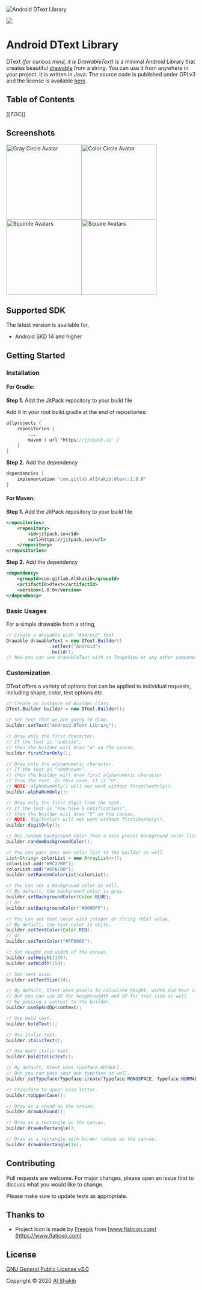 ![Android DText Library](docs/assets/DText.png)

[![](https://jitpack.io/v/com.gitlab.AlShakib/dtext.svg)](https://jitpack.io/#com.gitlab.AlShakib/dtext)

# Android DText Library

DText *(for curious mind, it is DrawableText)* is a minimal Android Library that creates beautiful [drawable](https://developer.android.com/reference/android/graphics/drawable/Drawable) from a string. You can use it from anywhere in your project. It is written in Java. The source code is published under GPLv3 and the license is available [here](LICENSE).

## Table of Contents

[[_TOC_]]

## Screenshots

<img src="docs/assets/gray_circle.jpg" alt="Gray Circle Avatar" width="200" /><img src="docs/assets/color_circle.jpg" alt="Color Circle Avatar" width="200" /><img src="docs/assets/color_rect_radius.jpg" alt="Squircle Avatars" width="200" /><img src="docs/assets/color_square.jpg" alt="Square Avatars" width="200" />



## Supported SDK

The latest version is available for,

* Android SKD 14 and higher

## Getting Started

### Installation

#### For Gradle:

**Step 1.** Add the JitPack repository to your build file

Add it in your root build.gradle at the end of repositories:

```Java
allprojects {
	repositories {
		...
		maven { url 'https://jitpack.io' }
	}
}
```

**Step 2.** Add the dependency

```java
dependencies {
	implementation "com.gitlab.AlShakib:dtext:1.0.0"
}
```

#### For Maven:

**Step 1.** Add the JitPack repository to your build file 

```xml
<repositories>
    <repository>
        <id>jitpack.io</id>
        <url>https://jitpack.io</url>
    </repository>
</repositories>
```

**Step 2.** Add the dependency

```xml
<dependency>
    <groupId>com.gitlab.AlShakib</groupId>
    <artifactId>dtext</artifactId>
    <version>1.0.0</version>
</dependency>
```



### Basic Usages

For a simple drawable from a string,

```java
// Create a drawable with "Android" text
Drawable drawableText = new DText.Builder()
                .setText("Android")
                .build();
// Now you can use drawableText with an ImageView or any other components
```

### Customization

DText offers a variety of options that can be applied to individual requests, including shape, color, text options etc.

```java
// Create an instance of Builder class.
DText.Builder builder = new DText.Builder();

// Set text that we are going to draw.
builder.setText("Android DText Library");

// Draw only the first character.
// If the text is "android",
// then the builder will draw "a" on the canvas.
builder.firstCharOnly();

// Draw only the alphanumeric character.
// If the text is "<Unknown>",
// then the builder will draw first alphanumeric character
// from the text. In this case, it is "U".
// NOTE: alphaNumOnly() will not work without firstCharOnly().
builder.alphaNumOnly();

// Draw only the first digit from the text.
// If the text is "You have 5 notifications",
// then the builder will draw "5" on the canvas.
// NOTE: digitOnly() will not work without firstCharOnly().
builder.digitOnly();

// Use random background color from a nice preset background color list.
builder.randomBackgroundColor();

// You can pass your own color list to the builder as well.
List<String> colorList = new ArrayList<>();
colorList.add("#9C27B0");
colorList.add("#EF6C00");
builder.setRandomColorList(colorList);

// You can set a background color as well.
// By default, the background color is gray.
builder.setBackgroundColor(Color.BLUE);
// or
builder.setBackgroundColor("#0000FF");

// You can set text color with integer or string (HEX) value.
// By default, the text color is white.
builder.setTextColor(Color.RED);
// or
builder.setTextColor("#FF0000");

// Set height and width of the canvas.
builder.setHeight(150);
builder.setWidth(150);

// Set text size.
builder.setTextSize(24);

// By default, DText uses pixels to calculate height, width and text size.
// But you can use DP for height/width and SP for text size as well
// by passing a context to the builder.
builder.useSpAndDp(context);

// Use bold text.
builder.boldText();

// Use italic text.
builder.italicText();

// Use bold italic text.
builder.boldItalicText();

// By default, DText uses Typeface.DEFAULT.
// But you can pass your own typeface as well.
builder.setTypeface(Typeface.create(Typeface.MONOSPACE, Typeface.NORMAL));

// Transform to upper case letter.
builder.toUpperCase();

// Draw as a round on the canvas.
builder.drawAsRound();

// Draw as a rectangle on the canvas.
builder.drawAsRectangle();

// Draw as a rectangle with border radius on the canvas.
builder.drawAsRectangle(16);
```

## Contributing

Pull requests are welcome. For major changes, please open an issue first to discuss what you would like to change.

Please make sure to update tests as appropriate.

## Thanks to

- Project Icon is made by [Freepik](https://www.flaticon.com/authors/freepik) from [www.flaticon.com](https://www.flaticon.com)

## License

[GNU General Public License v3.0](LICENSE)

Copyright © 2020 [Al Shakib](https://alshakib.dev)